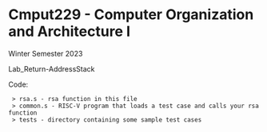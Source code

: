 # Cmput229 - Computer Organization and Architecture I
Winter Semester 2023

Lab_Return-AddressStack

Code:

	 > rsa.s - rsa function in this file
	 > common.s - RISC-V program that loads a test case and calls your rsa function
	 > tests - directory containing some sample test cases
